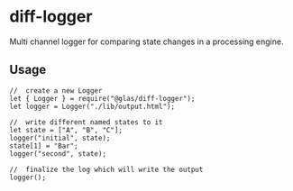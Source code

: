 # diff-logger
Multi channel logger for comparing state changes in a processing engine.

## Usage

    //  create a new Logger
    let { Logger } = require("@glas/diff-logger");
    let logger = Logger("./lib/output.html");

    //  write different named states to it
    let state = ["A", "B", "C"];
    logger("initial", state);
    state[1] = "Bar";
    logger("second", state);

    //  finalize the log which will write the output
    logger();
